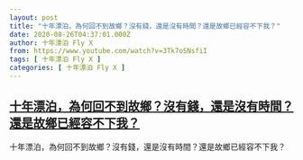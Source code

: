 ```yaml
---
layout: post
title: "十年漂泊，為何回不到故鄉？沒有錢，還是沒有時間？還是故鄉已經容不下我？"
date: 2020-08-26T04:37:01.000Z
author: 十年漂泊 Fly X
from: https://www.youtube.com/watch?v=3Tk7oSNsfiI
tags: [ 十年漂泊 Fly X ]
categories: [ 十年漂泊 Fly X ]
---
```

<!--1598416621000-->
[十年漂泊，為何回不到故鄉？沒有錢，還是沒有時間？還是故鄉已經容不下我？](https://www.youtube.com/watch?v=3Tk7oSNsfiI)
------

<div>
十年漂泊，為何回不到故鄉？沒有錢，還是沒有時間？還是故鄉已經容不下我？
</div>
